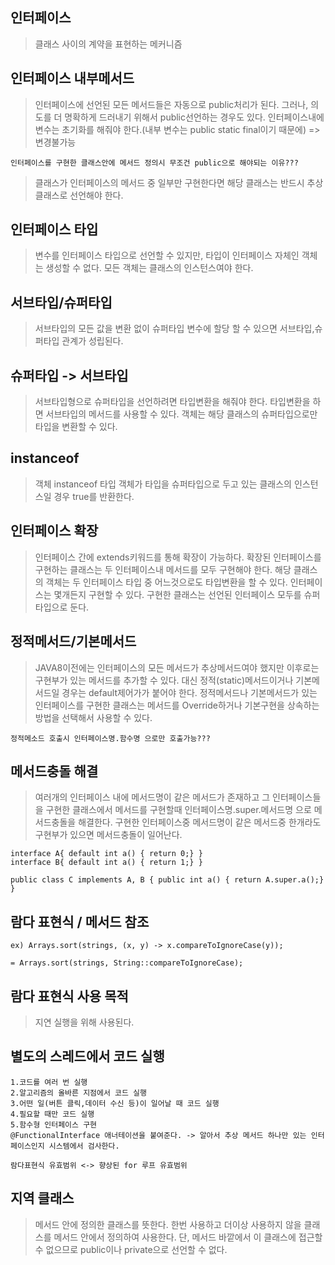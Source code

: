 ## 인터페이스
>클래스 사이의 계약을 표현하는 메커니즘

## 인터페이스 내부메서드
>인터페이스에 선언된 모든 메서드들은 자동으로 public처리가 된다. 그러나, 의도를 더 명확하게 드러내기 위해서 public선언하는 경우도 있다. 인터페이스내에 변수는 초기화를 해줘야 한다.(내부 변수는 public static final이기 때문에) => 변경불가능

`인터페이스를 구현한 클래스안에 메서드 정의시 무조건 public으로 해야되는 이유???`

>클래스가 인터페이스의 메서드 중 일부만 구현한다면 해당 클래스는 반드시 추상클래스로 선언해야 한다.

## 인터페이스 타입
>변수를 인터페이스 타입으로 선언할 수 있지만, 타입이 인터페이스 자체인 객체는 생성할 수 없다. 모든 객체는 클래스의 인스턴스여야 한다.

## 서브타입/슈퍼타입
>서브타입의 모든 값을 변환 없이 슈퍼타입 변수에 할당 할 수 있으면 서브타입,슈퍼타입 관계가 성립된다.

## 슈퍼타입 -> 서브타입
>서브타입형으로 슈퍼타입을 선언하려면 타입변환을 해줘야 한다. 타입변환을 하면 서브타입의 메서드를 사용할 수 있다. 객체는 해당 클래스의 슈퍼타입으로만 타입을 변환할 수 있다.

## instanceof
>객체 instanceof 타입 객체가 타입을 슈퍼타입으로 두고 있는 클래스의 인스턴스일 경우 true를 반환한다.

## 인터페이스 확장
>인터페이스 간에 extends키워드를 통해 확장이 가능하다. 확장된 인터페이스를 구현하는 클래스는 두 인터페이스내 메서드를 모두 구현해야 한다. 해당 클래스의 객체는 두 인터페이스 타입 중 어느것으로도 타입변환을 할 수 있다.
인터페이스는 몇개든지 구현할 수 있다. 구현한 클래스는 선언된 인터페이스 모두를 슈퍼타입으로 둔다.

## 정적메서드/기본메서드
>JAVA8이전에는 인터페이스의 모든 메서드가 추상메서드여야 했지만 이후로는 구현부가 있는 메서드를 추가할 수 있다. 대신 정적(static)메서드이거나 기본메서드일 경우는 default제어가가 붙어야 한다. 정적메서드나 기본메서드가 있는 인터페이스를 구현한 클래스는 메서드를 Override하거나 기본구현을 상속하는 방법을 선택해서 사용할 수 있다.

`정적메소드 호출시 인터페이스명.함수명 으로만 호출가능???`

## 메서드충돌 해결
>여러개의 인터페이스 내에 메서드명이 같은 메서드가 존재하고 그 인터페이스들을 구현한 클래스에서 메서드를 구현할때 인터페이스명.super.메서드명 으로 메서드충돌을 해결한다. 구현한 인터페이스중 메서드명이 같은 메서드중 한개라도 구현부가 있으면 메서드충돌이 일어난다.
```
interface A{ default int a() { return 0;} }
interface B{ default int a() { return 1;} }

public class C implements A, B { public int a() { return A.super.a();} }
```
## 람다 표현식 / 메서드 참조
```
ex) Arrays.sort(strings, (x, y) -> x.compareToIgnoreCase(y));

= Arrays.sort(strings, String::compareToIgnoreCase);
```
## 람다 표현식 사용 목적
>지연 실행을 위해 사용된다.

## 별도의 스레드에서 코드 실행
```
1.코드를 여러 번 실행
2.알고리즘의 올바른 지점에서 코드 실행
3.어떤 일(버튼 클릭,데이터 수신 등)이 일어날 때 코드 실행
4.필요할 때만 코드 실행
5.함수형 인터페이스 구현
@FunctionalInterface 애너테이션을 붙여준다. -> 알아서 추상 메서드 하나만 있는 인터페이스인지 시스템에서 검사한다.
```

`람다표현식 유효범위 <-> 향상된 for 루프 유효범위`

## 지역 클래스
>메서드 안에 정의한 클래스를 뜻한다. 한번 사용하고 더이상 사용하지 않을 클래스를 메서드 안에서 정의하여 사용한다. 단, 메서드 바깥에서 이 클래스에 접근할 수 없으므로 public이나 private으로 선언할 수 없다.